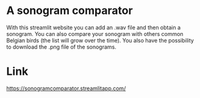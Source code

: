 # A sonogram comparator

With this streamlit website you can add an .wav file and then obtain a sonogram. 
You can also compare your sonogram with others common Belgian birds (the list will grow over the time).
You also have the possibility to download the .png file of the sonograms.

# Link 

https://sonogramcomparator.streamlitapp.com/

